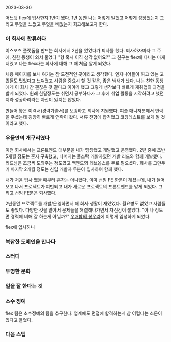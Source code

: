 2023-03-30

어느덧 flex에 입사한지 1년이 됐다. 1년 동안 나는 어떻게 일했고 어떻게 성장했는지 그리고 무엇을 느꼈고 무엇을 배웠는지 회고해보고자 한다.

### 이 회사에 합류하다

이스포츠 플랫폼을 만드는 회사에서 2년을 있었다가 퇴사를 했다. 퇴사하자마자 그 주에, 친한 동생이 와서 물었다 "형 혹시 이직 생각 없어요?" 그 친구는 flex에 다니는 마케터였고 나는 flex라는 회사에 대해 그 때 처음 알게 되었다. 

채용 페이지를 보니 여기는 참 도전적인 곳이라고 생각했다. 엔지니어들이 하고 있는 고민들도 멋있다고 느껴졌고 사람을 중요시 할 것 같은, 좋은 냄새가 났다. 나는 친한 동생에게 이 회사 참 괜찮은 것 같다고 이야기 했고 그렇게 생각보다 빠르게 재취업의 과정을 밟게 되었다. 원래 한달정도는 쉬면서 공부하다가 그 후에 취업 활동을 시작하려고 했던지라 성공하리라는 자신이 있지는 않았다.

만들어 놓은 이력서(경력기술서)를 보강하고 회사에 지원했다. 피플 매니저분께서 연락을 주셨는데 굉장히 빠르게 연락이 왔다. 서류 전형에 합격했고 코딩테스트를 보게 될 것이라고 했다. 




### 우물안의 개구리였다

이전 회사에서는 프론트엔드 대부분을 내가 담당했고 개발했고 운영했다. 2년 중에 초반 5개월 정도는 혼자 구축했고, 나머지는 풀스택 개발자였던 개발 리드와 함께 개발했다. 리드님은 조금씩 도와주는 정도였고 백엔드와 데브옵스를 주로 맡으셨다. 회사를 그만두기 마지막 2개월 정도는 신입 개발자 두분이 입사하여 함께 했다.

내가 처음 입사 했을 때부터 혼자는 아니었다. 이미 선임 FE 한분이 계셨는데, 내가 들어오고 나서 프로젝트가 피벗되고 내가 새로운 프로젝트의 프론트엔드를 맡게 되었다. 그리고 선임 FE분은 퇴사했다.

2년동안 프로젝트를 개발/운영하면서 꽤 회사 생활이 재밌었다. 월요병도 없었고 사람들도 좋았다. 다양한 것을 맡아서 문제들을 해결해나가면서 자신감이 붙었다. "아 나 정도면 경력에 비해 잘 하는게 아닐까?" [우매함의 봉우리](https://namu.wiki/w/%EB%8D%94%EB%8B%9D%20%ED%81%AC%EB%A3%A8%EA%B1%B0%20%ED%9A%A8%EA%B3%BC#s-2.1)에 이렇게 입성하게 되었다.

flex에 입사하니 

### 복잡한 도메인을 만나다







### 스터디


### 투명한 문화


### 일을 잘 한다는 것


### 소수 정예

flex 팀은 소수정예의 팀을 추구한다. 업계에도 면접에 합격하는게 참 어렵다는 소문이 있다고 들었다. 

### 다음 스텝

